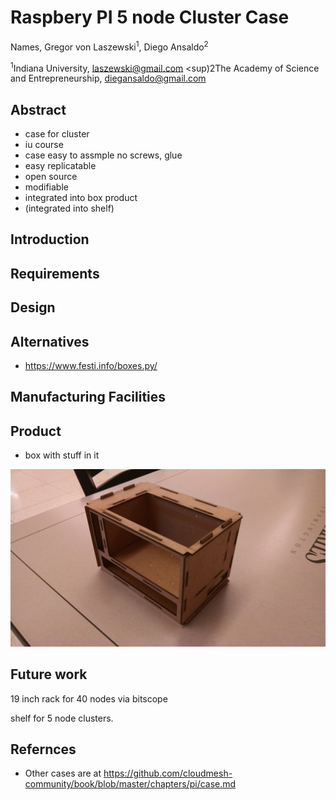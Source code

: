 # Raspbery PI 5 node Cluster Case

Names, Gregor von Laszewski<sup>1</sup>, Diego Ansaldo<sup>2</sup>

<sup>1</sup>Indiana University, laszewski@gmail.com 
<sup)2</sup>The Academy of Science and Entrepreneurship, diegansaldo@gmail.com

## Abstract

* case for cluster
* iu course
* case easy to assmple no screws, glue
* easy replicatable
* open source
* modifiable
* integrated into box product
* (integrated into shelf)

## Introduction

## Requirements

## Design

## Alternatives

* https://www.festi.info/boxes.py/

## Manufacturing Facilities

## Product

* box with stuff in it

![Prototype 1](images/prototype2.jpg)

## Future work

19 inch rack for 40 nodes via bitscope

shelf for 5 node clusters.

## Refernces

* Other cases are at https://github.com/cloudmesh-community/book/blob/master/chapters/pi/case.md


